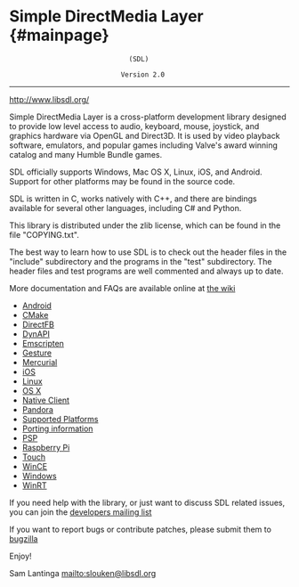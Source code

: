 Simple DirectMedia Layer {#mainpage}
========================

                                  (SDL)

                                Version 2.0

---
http://www.libsdl.org/

Simple DirectMedia Layer is a cross-platform development library designed to provide low level access to audio,
keyboard, mouse, joystick, and graphics hardware via OpenGL and Direct3D. It is used by video playback software,
emulators, and popular games including Valve's award winning catalog and many Humble Bundle games.

SDL officially supports Windows, Mac OS X, Linux, iOS, and Android. Support for other platforms may be found in the
source code.

SDL is written in C, works natively with C++, and there are bindings available for several other languages, including C#
and Python.

This library is distributed under the zlib license, which can be found in the file "COPYING.txt".

The best way to learn how to use SDL is to check out the header files in the "include" subdirectory and the programs in
the "test" subdirectory. The header files and test programs are well commented and always up to date.

More documentation and FAQs are available online at [the wiki](http://wiki.libsdl.org/)

- [Android](README-android.md)
- [CMake](README-cmake.md)
- [DirectFB](README-directfb.md)
- [DynAPI](README-dynapi.md)
- [Emscripten](README-emscripten.md)
- [Gesture](README-gesture.md)
- [Mercurial](README-hg.md)
- [iOS](README-ios.md)
- [Linux](README-linux.md)
- [OS X](README-macosx.md)
- [Native Client](README-nacl.md)
- [Pandora](README-pandora.md)
- [Supported Platforms](README-platforms.md)
- [Porting information](README-porting.md)
- [PSP](README-psp.md)
- [Raspberry Pi](README-raspberrypi.md)
- [Touch](README-touch.md)
- [WinCE](README-wince.md)
- [Windows](README-windows.md)
- [WinRT](README-winrt.md)

If you need help with the library, or just want to discuss SDL related issues, you can join
the [developers mailing list](http://www.libsdl.org/mailing-list.php)

If you want to report bugs or contribute patches, please submit them to
[bugzilla](https://bugzilla.libsdl.org/)

Enjoy!

Sam Lantinga <mailto:slouken@libsdl.org>

